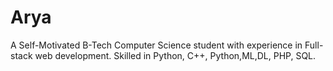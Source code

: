 # Arya
A Self-Motivated B-Tech Computer Science student with experience in Full-stack web development. Skilled in Python, C++, Python,ML,DL, PHP, SQL.
